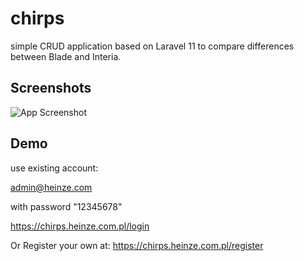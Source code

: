 
# chirps

simple CRUD application based on Laravel 11 to compare differences between Blade and Interia.

## Screenshots

![App Screenshot](https://chirps.heinze.com.pl/images/1.png)

## Demo

use existing account:

admin@heinze.com

with password "12345678"

https://chirps.heinze.com.pl/login

Or Register your own at:
https://chirps.heinze.com.pl/register

